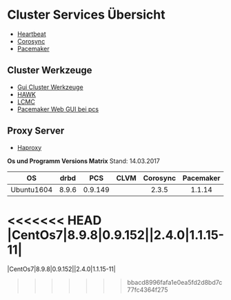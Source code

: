 # Cluster Services Übersicht

* [Heartbeat](../heartbeat)
* [Corosync](../corosync)
* [Pacemaker](../pacemaker)

## Cluster Werkzeuge

* [Gui Cluster Werkzeuge](../cluster-gui-tools)
* [HAWK](../hawk)
* [LCMC](../lcmc)
* [Pacemaker Web GUI bei pcs](../)

## Proxy Server

* [Haproxy](../haproxy)

**Os und Programm Versions Matrix**
Stand: 14.03.2017

|  OS  | drbd | PCS | CLVM | Corosync | Pacemaker |
| :---: | :---: | :---: | :---: | :---: | :---: |
|Ubuntu1604|8.9.6|0.9.149||2.3.5|1.1.14|
<<<<<<< HEAD
|CentOs7|8.9.8|0.9.152||2.4.0|1.1.15-11|
=======
|CentOs7|8.9.8|0.9.152||2.4.0|1.1.15-11|
>>>>>>> bbacd8996fafa1e0ea5fd2d8bd7c77fc4364f275
